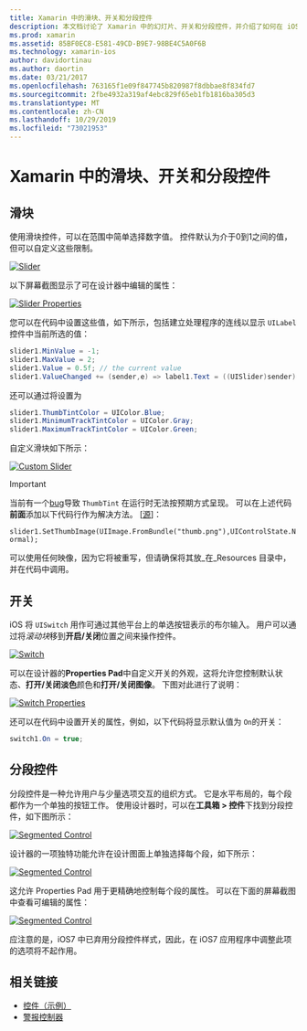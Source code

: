 ```yaml
---
title: Xamarin 中的滑块、开关和分段控件
description: 本文档讨论了 Xamarin 中的幻灯片、开关和分段控件，并介绍了如何在 iOS 设计器中以编程方式使用它们。
ms.prod: xamarin
ms.assetid: 85BF0EC8-E581-49CD-B9E7-98BE4C5A0F6B
ms.technology: xamarin-ios
author: davidortinau
ms.author: daortin
ms.date: 03/21/2017
ms.openlocfilehash: 763165f1e09f847745b820987f8dbbae8f834fd7
ms.sourcegitcommit: 2fbe4932a319af4ebc829f65eb1fb1816ba305d3
ms.translationtype: MT
ms.contentlocale: zh-CN
ms.lasthandoff: 10/29/2019
ms.locfileid: "73021953"
---
```

# <a name="sliders-switches-and-segmented-controls-in-xamarinios"></a>Xamarin 中的滑块、开关和分段控件

<a name="Sliders" />

## <a name="sliders"></a>滑块

使用滑块控件，可以在范围中简单选择数字值。 控件默认为介于0到1之间的值，但可以自定义这些限制。

 [![](slider-switch-segmented-controls-images/image25a.png "Slider")](slider-switch-segmented-controls-images/image25a.png#lightbox)

以下屏幕截图显示了可在设计器中编辑的属性：

 [![](slider-switch-segmented-controls-images/image26a.png "Slider Properties")](slider-switch-segmented-controls-images/image25a.png#lightbox)

您可以在代码中设置这些值，如下所示，包括建立处理程序的连线以显示 `UILabel` 控件中当前所选的值：

```csharp
slider1.MinValue = -1;
slider1.MaxValue = 2;
slider1.Value = 0.5f; // the current value
slider1.ValueChanged += (sender,e) => label1.Text = ((UISlider)sender).Value.ToString ();
```

还可以通过将设置为

```csharp
slider1.ThumbTintColor = UIColor.Blue;
slider1.MinimumTrackTintColor = UIColor.Gray;
slider1.MaximumTrackTintColor = UIColor.Green;
```

自定义滑块如下所示：

 [![](slider-switch-segmented-controls-images/image27a.png "Custom Slider")](slider-switch-segmented-controls-images/image28a.png#lightbox)

> [!IMPORTANT]
> 当前有一个[bug](https://stackoverflow.com/a/19496179)导致 `ThumbTint` 在运行时无法按预期方式呈现。 可以在上述代码**前面**添加以下代码行作为解决方法。 [[源](https://stackoverflow.com/a/21396794)]：
>
> `slider1.SetThumbImage(UIImage.FromBundle("thumb.png"),UIControlState.Normal);`
> 
> 可以使用任何映像，因为它将被重写，但请确保将其放_在_Resources 目录中，并在代码中调用。

<a name="Switch" />

## <a name="switch"></a>开关

iOS 将 `UISwitch` 用作可通过其他平台上的单选按钮表示的布尔输入。 用户可以通过将*滚动块*移到**开启/关闭**位置之间来操作控件。

 [![](slider-switch-segmented-controls-images/image28a.png "Switch")](slider-switch-segmented-controls-images/image28a.png#lightbox)

可以在设计器的**Properties Pad**中自定义开关的外观，这将允许您控制默认状态、**打开/关闭淡色**颜色和**打开/关闭图像**。 下图对此进行了说明：

 [![](slider-switch-segmented-controls-images/image29a.png "Switch Properties")](slider-switch-segmented-controls-images/image29a.png#lightbox)

还可以在代码中设置开关的属性，例如，以下代码将显示默认值为 `On`的开关：

```csharp
switch1.On = true;
```

 <a name="Segmented_Controls" />

## <a name="segmented-controls"></a>分段控件

分段控件是一种允许用户与少量选项交互的组织方式。 它是水平布局的，每个段都作为一个单独的按钮工作。 使用设计器时，可以在**工具箱 > 控件**下找到分段控件，如下图所示：

 [![](slider-switch-segmented-controls-images/segmentedcontrol.png "Segmented Control")](slider-switch-segmented-controls-images/segmentedcontrol.png#lightbox)

设计器的一项独特功能允许在设计图面上单独选择每个段，如下所示：

 [![](slider-switch-segmented-controls-images/segmentedcontrolselection.png "Segmented Control")](slider-switch-segmented-controls-images/segmentedcontrolselection.png#lightbox)

这允许 Properties Pad 用于更精确地控制每个段的属性。 可以在下面的屏幕截图中查看可编辑的属性：

 [![](slider-switch-segmented-controls-images/segmentedcontrolproperties.png "Segmented Control")](slider-switch-segmented-controls-images/segmentedcontrolproperties.png#lightbox)

应注意的是，iOS7 中已弃用分段控件样式，因此，在 iOS7 应用程序中调整此项的选项将不起作用。

## <a name="related-links"></a>相关链接

- [控件（示例）](https://docs.microsoft.com/samples/xamarin/ios-samples/controls)
- [警报控制器](https://github.com/xamarin/recipes/tree/master/Recipes/ios/standard_controls/alertcontroller)
